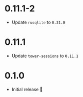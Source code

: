 # 0.11.1-2

- Update `rusqlite` to `0.31.0`

# 0.11.1

- Update `tower-sessions` to `0.11.1`

# 0.1.0

- Initial release :tada: